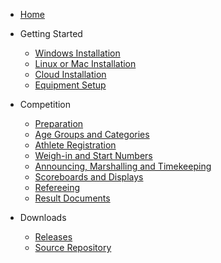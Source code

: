 * [Home](index)

* Getting Started

  *	[Windows Installation](LocalWindowsSetup)
  * [Linux or Mac Installation](LocalLinuxMacSetup)
  *	[Cloud Installation](Heroku)
  *	[Equipment Setup](EquipmentSetup)
  
* Competition

  *	[Preparation](Preparation)
  *	[Age Groups and Categories](Categories)
  *	[Athlete Registration](Registration)
  *	[Weigh-in and Start Numbers](WeighIn)
  *	[Announcing, Marshalling and Timekeeping](Announcing)
  *	[Scoreboards and Displays](Displays)
  *	[Refereeing](Refereeing)
  *	[Result Documents](Documents)

* Downloads

  *	[Releases](https://github.com/jflamy/owlcms4/releases)
  *	[Source Repository](https://github.com/jflamy/owlcms4)

